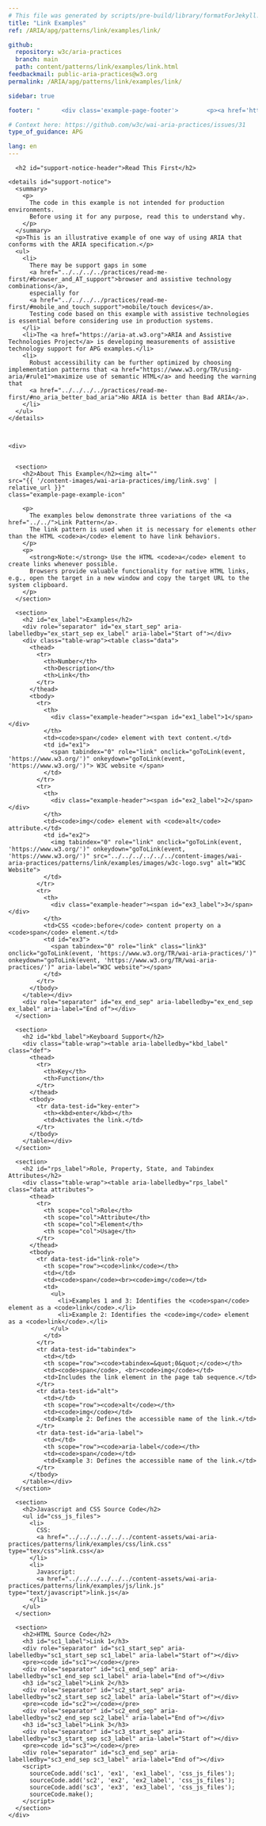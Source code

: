 ```yaml
---
# This file was generated by scripts/pre-build/library/formatForJekyll.js
title: "Link Examples"
ref: /ARIA/apg/patterns/link/examples/link/

github:
  repository: w3c/aria-practices
  branch: main
  path: content/patterns/link/examples/link.html
feedbackmail: public-aria-practices@w3.org
permalink: /ARIA/apg/patterns/link/examples/link/

sidebar: true

footer: "      <div class='example-page-footer'>        <p><a href='https://github.com/w3c/aria-practices/projects/21'>View issues related to this example</a></p>        <p>Page last updated: 7 December 2022</p>      </div>    "

# Context here: https://github.com/w3c/wai-aria-practices/issues/31
type_of_guidance: APG

lang: en
---
```

<meta charset="utf-8" />
<meta name="viewport" content="width=device-width, initial-scale=1.0" />
<title>Link Examples</title>

<script src="../../../../../../content-assets/wai-aria-practices/shared/js/examples.js"></script>
<script src="../../../../../../content-assets/wai-aria-practices/shared/js/highlight.pack.js"></script>
<script src="../../../../../../content-assets/wai-aria-practices/shared/js/app.js"></script>
<script src="../../../../../../content-assets/wai-aria-practices/shared/js/skipto.js"></script>

<link
  href="../../../../../../content-assets/wai-aria-practices/patterns/link/examples/css/link.css"
  rel="stylesheet"
/>
<script src="../../../../../../content-assets/wai-aria-practices/patterns/link/examples/js/link.js"></script>


<link 
  rel="stylesheet"
  href="{{ '/content-assets/wai-aria-practices/styles.css' | relative_url }}"
>
<!-- Code highlighting styles -->
<link 
  rel="stylesheet"
  href="{{ '/content-assets/wai-aria-practices/shared/css/github.css' | relative_url }}"
>

<script>
const addBodyClass = undefined;
const enableSidebar = true;
if (addBodyClass) document.body.classList.add(addBodyClass);
if (enableSidebar) document.body.classList.add('has-sidebar');
</script>
    

<script>
    const parentPage = window.location.pathname.match(
      /\/(patterns|practices)\//
    )?.[1];
    if (parentPage) {
      const parentHref = 'a[href*="' + parentPage + '"]';
      document.querySelector(parentHref).classList.add('active');
    }
  </script>
<div>

      <h2 id="support-notice-header">Read This First</h2>
      
    <details id="support-notice">
      <summary>
        <p>
          The code in this example is not intended for production environments.
          Before using it for any purpose, read this to understand why.
        </p>
      </summary>
      <p>This is an illustrative example of one way of using ARIA that conforms with the ARIA specification.</p>
      <ul>
        <li>
          There may be support gaps in some
          <a href="../../../../practices/read-me-first/#browser_and_AT_support">browser and assistive technology combinations</a>,
          especially for
          <a href="../../../../practices/read-me-first/#mobile_and_touch_support">mobile/touch devices</a>.
          Testing code based on this example with assistive technologies is essential before considering use in production systems.
        </li>
        <li>The <a href="https://aria-at.w3.org">ARIA and Assistive Technologies Project</a> is developing measurements of assistive technology support for APG examples.</li>
        <li>
          Robust accessibility can be further optimized by choosing implementation patterns that <a href="https://www.w3.org/TR/using-aria/#rule1">maximize use of semantic HTML</a> and heeding the warning that
          <a href="../../../../practices/read-me-first/#no_aria_better_bad_aria">No ARIA is better than Bad ARIA</a>.
        </li>
      </ul>
    </details>
  
    
    
    <div>
      

      <section>
        <h2>About This Example</h2><img alt=""
    src="{{ '/content-images/wai-aria-practices/img/link.svg' | relative_url }}"
    class="example-page-example-icon"
  >
        <p>
          The examples below demonstrate three variations of the <a href="../../">Link Pattern</a>.
          The link pattern is used when it is necessary for elements other than the HTML <code>a</code> element to have link behaviors.
        </p>
        <p>
          <strong>Note:</strong> Use the HTML <code>a</code> element to create links whenever possible.
          Browsers provide valuable functionality for native HTML links, e.g., open the target in a new window and copy the target URL to the system clipboard.
        </p>
      </section>

      <section>
        <h2 id="ex_label">Examples</h2>
        <div role="separator" id="ex_start_sep" aria-labelledby="ex_start_sep ex_label" aria-label="Start of"></div>
        <div class="table-wrap"><table class="data">
          <thead>
            <tr>
              <th>Number</th>
              <th>Description</th>
              <th>Link</th>
            </tr>
          </thead>
          <tbody>
            <tr>
              <th>
                <div class="example-header"><span id="ex1_label">1</span></div>
              </th>
              <td><code>span</code> element with text content.</td>
              <td id="ex1">
                <span tabindex="0" role="link" onclick="goToLink(event, 'https://www.w3.org/')" onkeydown="goToLink(event, 'https://www.w3.org/')"> W3C website </span>
              </td>
            </tr>
            <tr>
              <th>
                <div class="example-header"><span id="ex2_label">2</span></div>
              </th>
              <td><code>img</code> element with <code>alt</code> attribute.</td>
              <td id="ex2">
                <img tabindex="0" role="link" onclick="goToLink(event, 'https://www.w3.org/')" onkeydown="goToLink(event, 'https://www.w3.org/')" src="../../../../../../content-images/wai-aria-practices/patterns/link/examples/images/w3c-logo.svg" alt="W3C Website">
              </td>
            </tr>
            <tr>
              <th>
                <div class="example-header"><span id="ex3_label">3</span></div>
              </th>
              <td>CSS <code>:before</code> content property on a <code>span</code> element.</td>
              <td id="ex3">
                <span tabindex="0" role="link" class="link3" onclick="goToLink(event, 'https://www.w3.org/TR/wai-aria-practices/')" onkeydown="goToLink(event, 'https://www.w3.org/TR/wai-aria-practices/')" aria-label="W3C website"></span>
              </td>
            </tr>
          </tbody>
        </table></div>
        <div role="separator" id="ex_end_sep" aria-labelledby="ex_end_sep ex_label" aria-label="End of"></div>
      </section>

      <section>
        <h2 id="kbd_label">Keyboard Support</h2>
        <div class="table-wrap"><table aria-labelledby="kbd_label" class="def">
          <thead>
            <tr>
              <th>Key</th>
              <th>Function</th>
            </tr>
          </thead>
          <tbody>
            <tr data-test-id="key-enter">
              <th><kbd>enter</kbd></th>
              <td>Activates the link.</td>
            </tr>
          </tbody>
        </table></div>
      </section>

      <section>
        <h2 id="rps_label">Role, Property, State, and Tabindex Attributes</h2>
        <div class="table-wrap"><table aria-labelledby="rps_label" class="data attributes">
          <thead>
            <tr>
              <th scope="col">Role</th>
              <th scope="col">Attribute</th>
              <th scope="col">Element</th>
              <th scope="col">Usage</th>
            </tr>
          </thead>
          <tbody>
            <tr data-test-id="link-role">
              <th scope="row"><code>link</code></th>
              <td></td>
              <td><code>span</code><br><code>img</code></td>
              <td>
                <ul>
                  <li>Examples 1 and 3: Identifies the <code>span</code> element as a <code>link</code>.</li>
                  <li>Example 2: Identifies the <code>img</code> element as a <code>link</code>.</li>
                </ul>
              </td>
            </tr>
            <tr data-test-id="tabindex">
              <td></td>
              <th scope="row"><code>tabindex=&quot;0&quot;</code></th>
              <td><code>span</code>, <br><code>img</code></td>
              <td>Includes the link element in the page tab sequence.</td>
            </tr>
            <tr data-test-id="alt">
              <td></td>
              <th scope="row"><code>alt</code></th>
              <td><code>img</code></td>
              <td>Example 2: Defines the accessible name of the link.</td>
            </tr>
            <tr data-test-id="aria-label">
              <td></td>
              <th scope="row"><code>aria-label</code></th>
              <td><code>span</code></td>
              <td>Example 3: Defines the accessible name of the link.</td>
            </tr>
          </tbody>
        </table></div>
      </section>

      <section>
        <h2>Javascript and CSS Source Code</h2>
        <ul id="css_js_files">
          <li>
            CSS:
            <a href="../../../../../../content-assets/wai-aria-practices/patterns/link/examples/css/link.css" type="tex/css">link.css</a>
          </li>
          <li>
            Javascript:
            <a href="../../../../../../content-assets/wai-aria-practices/patterns/link/examples/js/link.js" type="text/javascript">link.js</a>
          </li>
        </ul>
      </section>

      <section>
        <h2>HTML Source Code</h2>
        <h3 id="sc1_label">Link 1</h3>
        <div role="separator" id="sc1_start_sep" aria-labelledby="sc1_start_sep sc1_label" aria-label="Start of"></div>
        <pre><code id="sc1"></code></pre>
        <div role="separator" id="sc1_end_sep" aria-labelledby="sc1_end_sep sc1_label" aria-label="End of"></div>
        <h3 id="sc2_label">Link 2</h3>
        <div role="separator" id="sc2_start_sep" aria-labelledby="sc2_start_sep sc2_label" aria-label="Start of"></div>
        <pre><code id="sc2"></code></pre>
        <div role="separator" id="sc2_end_sep" aria-labelledby="sc2_end_sep sc2_label" aria-label="End of"></div>
        <h3 id="sc3_label">Link 3</h3>
        <div role="separator" id="sc3_start_sep" aria-labelledby="sc3_start_sep sc3_label" aria-label="Start of"></div>
        <pre><code id="sc3"></code></pre>
        <div role="separator" id="sc3_end_sep" aria-labelledby="sc3_end_sep sc3_label" aria-label="End of"></div>
        <script>
          sourceCode.add('sc1', 'ex1', 'ex1_label', 'css_js_files');
          sourceCode.add('sc2', 'ex2', 'ex2_label', 'css_js_files');
          sourceCode.add('sc3', 'ex3', 'ex3_label', 'css_js_files');
          sourceCode.make();
        </script>
      </section>
    </div>
  
</div>
<script 
  src="{{ '/content-assets/wai-aria-practices/shared/js/skipto.js' | relative_url }}"
></script>

